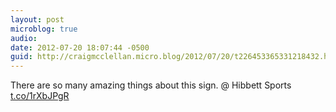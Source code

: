 ```yaml
---
layout: post
microblog: true
audio: 
date: 2012-07-20 18:07:44 -0500
guid: http://craigmcclellan.micro.blog/2012/07/20/t226453365331218432.html
---
```

There are so many amazing things about this sign.   @ Hibbett Sports [t.co/1rXbJPgR](http://t.co/1rXbJPgR)
